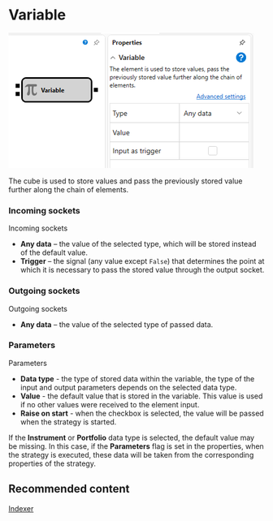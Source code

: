# Variable

![Designer Variable 00](../../../../../../images/designer_variable_00.png)

The cube is used to store values and pass the previously stored value further along the chain of elements.

### Incoming sockets

Incoming sockets

- **Any data** – the value of the selected type, which will be stored instead of the default value.
- **Trigger** – the signal (any value except `False`) that determines the point at which it is necessary to pass the stored value through the output socket.

### Outgoing sockets

Outgoing sockets

- **Any data** – the value of the selected type of passed data.

### Parameters

Parameters

- **Data type** \- the type of stored data within the variable, the type of the input and output parameters depends on the selected data type.
- **Value** \- the default value that is stored in the variable. This value is used if no other values were received to the element input.
- **Raise on start** \- when the checkbox is selected, the value will be passed when the strategy is started.

If the **Instrument** or **Portfolio** data type is selected, the default value may be missing. In this case, if the **Parameters** flag is set in the properties, when the strategy is executed, these data will be taken from the corresponding properties of the strategy.

## Recommended content

[Indexer](../converters/indexer.md)
